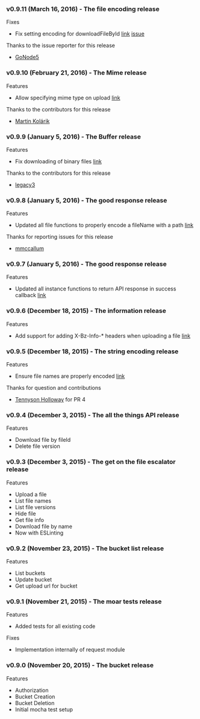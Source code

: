 ### v0.9.11 (March 16, 2016) - The file encoding release

Fixes
- Fix setting encoding for downloadFileById [link](https://github.com/yakovkhalinsky/backblaze-b2/pull/16) [issue](https://github.com/yakovkhalinsky/backblaze-b2/issues/15)

Thanks to the issue reporter for this release
- [GoNode5](https://github.com/GoNode5)


### v0.9.10 (February 21, 2016) - The Mime release

Features
- Allow specifying mime type on upload [link](https://github.com/yakovkhalinsky/backblaze-b2/pull/14)

Thanks to the contributors for this release
- [Martin Kolárik](https://github.com/MartinKolarik)


### v0.9.9 (January 5, 2016) - The Buffer release

Features
- Fix downloading of binary files [link](https://github.com/yakovkhalinsky/backblaze-b2/pull/11)

Thanks to the contributors for this release
- [legacy3](https://github.com/legacy3)


### v0.9.8 (January 5, 2016) - The good response release

Features
- Updated all file functions to properly encode a fileName with a path [link](https://github.com/yakovkhalinsky/backblaze-b2/pull/10)

Thanks for reporting issues for this release
- [mmccallum](https://github.com/mmccallum)


### v0.9.7 (January 5, 2016) - The good response release

Features
- Updated all instance functions to return API response in success callback [link](https://github.com/yakovkhalinsky/backblaze-b2/pull/8)


### v0.9.6 (December 18, 2015) - The information release

Features
- Add support for adding X-Bz-Info-* headers when uploading a file [link](https://github.com/yakovkhalinsky/backblaze-b2/pull/6)


### v0.9.5 (December 18, 2015) - The string encoding release

Features
- Ensure file names are properly encoded [link](https://github.com/yakovkhalinsky/backblaze-b2/pull/4)

Thanks for question and contributions
- [Tennyson Holloway](https://github.com/tennysonholloway) for PR 4


### v0.9.4 (December 3, 2015) - The all the things API release

Features
- Download file by fileId
- Delete file version


### v0.9.3 (December 3, 2015) - The get on the file escalator release

Features
- Upload a file
- List file names
- List file versions
- Hide file
- Get file info
- Download file by name
- Now with ESLinting


### v0.9.2 (November 23, 2015) - The bucket list release

Features
- List buckets
- Update bucket
- Get upload url for bucket


### v0.9.1 (November 21, 2015) - The moar tests release

Features
- Added tests for all existing code

Fixes
- Implementation internally of request module

### v0.9.0 (November 20, 2015) - The bucket release

Features
- Authorization
- Bucket Creation
- Bucket Deletion
- Initial mocha test setup

